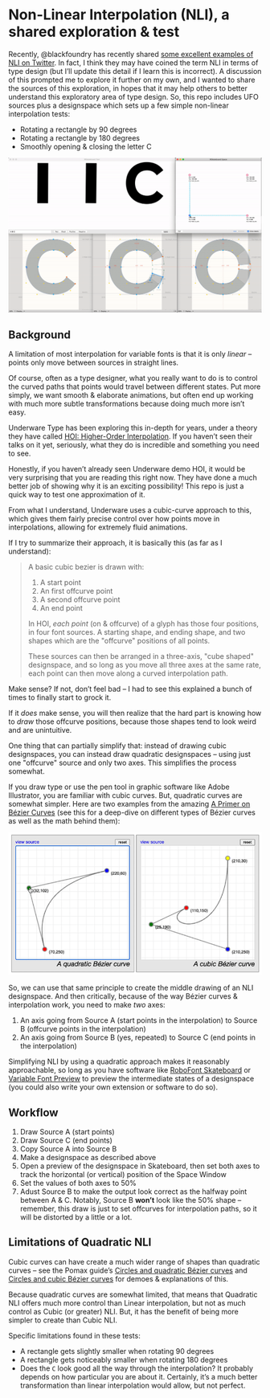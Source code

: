 # Non-Linear Interpolation (NLI), a shared exploration & test

Recently, @blackfoundry has recently shared [some excellent examples of NLI on Twitter](https://twitter.com/blackfoundry/status/1325201254964883456). In fact, I think they may have coined the term NLI in terms of type design (but I’ll update this detail if I learn this is incorrect). A discussion of this prompted me to explore it further on my own, and I wanted to share the sources of this exploration, in hopes that it may help others to better understand this exploratory area of type design. So, this repo includes UFO sources plus a designspace which sets up a few simple non-linear interpolation tests:

- Rotating a rectangle by 90 degrees
- Rotating a rectangle by 180 degrees
- Smoothly opening & closing the letter C

![Three non-linear interpolation tests](videos/nli-test-A-B-C.gif)

## Background

A limitation of most interpolation for variable fonts is that it is only *linear* – points only move between sources in straight lines.

Of course, often as a type designer, what you really want to do is to control the curved paths that points would travel between different states. Put more simply, we want smooth & elaborate animations, but often end up working with much more subtle transformations because doing much more isn’t easy.

Underware Type has been exploring this in-depth for years, under a theory they have called [HOI: Higher-Order Interpolation](https://underware.nl/case-studies/hoi/). If you haven’t seen their talks on it yet, seriously, what they do is incredible and something you need to see.

Honestly, if you haven’t already seen Underware demo HOI, it would be very surprising that you are reading this right now. They have done a much better job of showing why it is an exciting possibility! This repo is just a quick way to test one approximation of it.

From what I understand, Underware uses a cubic-curve approach to this, which gives them fairly precise control over how points move in interpolations, allowing for extremely fluid animations.

If I try to summarize their approach, it is basically this (as far as I understand):

> A basic cubic bezier is drawn with:
> 1. A start point
> 2. An first offcurve point
> 3. A second offcurve point
> 4. An end point
> 
> In HOI, *each point* (on & offcurve) of a glyph has those four positions, in four font sources. A starting shape, and ending shape, and two shapes which are the "offcurve" positions of all points.
> 
> These sources can then be arranged in a three-axis, "cube shaped" designspace, and so long as you move all three axes at the same rate, each point can then move along a curved interpolation path.

Make sense? If not, don’t feel bad – I had to see this explained a bunch of times to finally start to grock it.

If it *does* make sense, you will then realize that the hard part is knowing how to *draw* those offcurve positions, because those shapes tend to look weird and are unintuitive.

One thing that can partially simplify that: instead of drawing cubic designspaces, you can instead draw quadratic designspaces – using just one "offcurve" source and only two axes. This simplifies the process somewhat.

If you draw type or use the pen tool in graphic software like Adobe Illustrator, you are familiar with cubic curves. But, quadratic curves are somewhat simpler. Here are two examples from the amazing [A Primer on Bézier Curves](https://pomax.github.io/bezierinfo/) (see this for a deep-dive on different types of Bézier curves as well as the math behind them):

![Bézier Curves, Quadratic vs Cubic](videos/bezier-examples.gif)

So, we can use that same principle to create the middle drawing of an NLI designspace. And then critically, because of the way Bézier curves & interpolation work, you need to make *two* axes:

1. An axis going from Source A (start points in the interpolation) to Source B (offcurve points in the interpolation)
2. An axis going from Source B (yes, repeated) to Source C (end points in the interpolation)

Simplifying NLI by using a quadratic approach makes it reasonably approachable, so long as you have software like [RoboFont Skateboard](https://extensionstore.robofont.com/extensions/skateboard/) or [Variable Font Preview](https://markfromberg.com/index.php?/projects/variable-font-preview/) to preview the intermediate states of a designspace (you could also write your own extension or software to do so).

## Workflow

1. Draw Source A (start points)
2. Draw Source C (end points)
3. Copy Source A into Source B
4. Make a designspace as described above
5. Open a preview of the designspace in Skateboard, then set both axes to track the horizontal (or vertical) position of the Space Window
6. Set the values of both axes to 50%
7. Adust Source B to make the output look correct as the halfway point between A & C. Notably, Source B **won’t** look like the 50% shape – remember, this draw is just to set offcurves for interpolation paths, so it will be distorted by a little or a lot.

## Limitations of Quadratic NLI

Cubic curves can have create a much wider range of shapes than quadratic curves – see the Pomax guide’s [Circles and quadratic Bézier curves](https://pomax.github.io/bezierinfo/#circles) and [Circles and cubic Bézier curves](https://pomax.github.io/bezierinfo/#circles_cubic) for demoes & explanations of this.

Because quadratic curves are somewhat limited, that means that Quadratic NLI offers much more control than Linear interpolation, but not as much control as Cubic (or greater) NLI. But, it has the benefit of being more simpler to create than Cubic NLI.

Specific limitations found in these tests:
- A rectangle gets slightly smaller when rotating 90 degrees
- A rectangle gets noticeably smaller when rotating 180 degrees
- Does the `C` look good all the way through the interpolation? It probably depends on how particular you are about it. Certainly, it’s a much better transformation than linear interpolation would allow, but not perfect.
